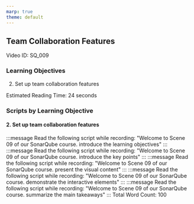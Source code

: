 ```yaml
---
marp: true
theme: default
---
```


## Team Collaboration Features
Video ID: SQ_009

### Learning Objectives
2. Set up team collaboration features

Estimated Reading Time: 24 seconds

### Scripts by Learning Objective

#### 2. Set up team collaboration features

:::message
Read the following script while recording:
"Welcome to Scene 09 of our SonarQube course. introduce the learning objectives"
:::
:::message
Read the following script while recording:
"Welcome to Scene 09 of our SonarQube course. introduce the key points"
:::
:::message
Read the following script while recording:
"Welcome to Scene 09 of our SonarQube course. present the visual content"
:::
:::message
Read the following script while recording:
"Welcome to Scene 09 of our SonarQube course. demonstrate the interactive elements"
:::
:::message
Read the following script while recording:
"Welcome to Scene 09 of our SonarQube course. summarize the main takeaways"
:::
Total Word Count: 100

